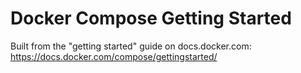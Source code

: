 # Docker Compose Getting Started
Built from the "getting started" guide on docs.docker.com:
https://docs.docker.com/compose/gettingstarted/
